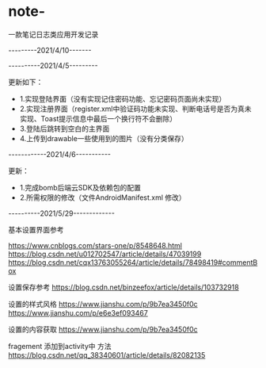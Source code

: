 # note-
一款笔记日志类应用开发记录

---------2021/4/10-------

----------2021/4/5---------

更新如下：
- 1.实现登陆界面（没有实现记住密码功能、忘记密码页面尚未实现）
- 2.实现注册界面（register.xml中验证码功能未实现、判断电话号是否为真未实现、Toast提示信息中最后一个换行符不会删除）
- 3.登陆后跳转到空白的主界面
- 4.上传到drawable一些使用到的图片（没有分类保存）

------------2021/4/6-----------

更新：
   - 1.完成bomb后端云SDK及依赖包的配置
   - 2.所需权限的修改（文件AndroidManifest.xml 修改）

----------2021/5/29-------------

基本设置界面参考

https://www.cnblogs.com/stars-one/p/8548648.html
https://blog.csdn.net/u012702547/article/details/47039199
https://blog.csdn.net/cqx13763055264/article/details/78498419#commentBox

设置保存参考
https://blog.csdn.net/binzeefox/article/details/103732918

设置的样式风格
https://www.jianshu.com/p/9b7ea3450f0c
https://www.jianshu.com/p/e6e3ef093467

设置的内容获取
https://www.jianshu.com/p/9b7ea3450f0c

fragement 添加到activity中 方法
https://blog.csdn.net/qq_38340601/article/details/82082135

